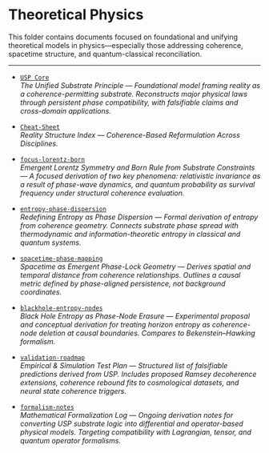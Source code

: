 # Theoretical Physics

This folder contains documents focused on foundational and unifying theoretical models in physics—especially those addressing coherence, spacetime structure, and quantum-classical reconciliation.

---

- [`USP Core`](./The%20Unified%20Substrate%20Principle.pdf)  
  *The Unified Substrate Principle — Foundational model framing reality as a coherence-permitting substrate. Reconstructs major physical laws through persistent phase compatibility, with falsifiable claims and cross-domain applications.*

- [`Cheat-Sheet`](./USP%20Cheat-Sheet.pdf)  
  *Reality Structure Index — Coherence-Based Reformulation Across Disciplines.*
  
<!-- This project is put on hiatus and left under its CC license — M and B are needed on Malaria and Eevee, we apologize | -E -->
- [`focus-lorentz-born`](./focus-lorentz-born.pdf)  
  *Emergent Lorentz Symmetry and Born Rule from Substrate Constraints — A focused derivation of two key phenomena: relativistic invariance as a result of phase-wave dynamics, and quantum probability as survival frequency under structural coherence evaluation.*

- [`entropy-phase-dispersion`](./usp-entropy-phase-dispersion.pdf)  
  *Redefining Entropy as Phase Dispersion — Formal derivation of entropy from coherence geometry. Connects substrate phase spread with thermodynamic and information-theoretic entropy in classical and quantum systems.*

- [`spacetime-phase-mapping`](./usp-spacetime-phase-mapping.pdf)  
  *Spacetime as Emergent Phase-Lock Geometry — Derives spatial and temporal distance from coherence relationships. Outlines a causal metric defined by phase-aligned persistence, not background coordinates.*

- [`blackhole-entropy-nodes`](./usp-blackhole-entropy-nodes.pdf)  
  *Black Hole Entropy as Phase-Node Erasure — Experimental proposal and conceptual derivation for treating horizon entropy as coherence-node deletion at causal boundaries. Compares to Bekenstein–Hawking formalism.*

- [`validation-roadmap`](./usp-validation-roadmap.md)  
  *Empirical & Simulation Test Plan — Structured list of falsifiable predictions derived from USP. Includes proposed Ramsey decoherence extensions, coherence rebound fits to cosmological datasets, and neural state coherence triggers.*

- [`formalism-notes`](./usp-formalism-notes.md)  
  *Mathematical Formalization Log — Ongoing derivation notes for converting USP substrate logic into differential and operator-based physical models. Targeting compatibility with Lagrangian, tensor, and quantum operator formalisms.*
  
